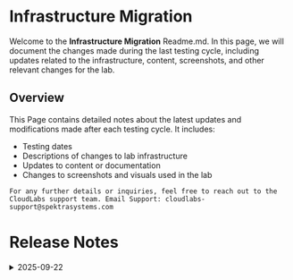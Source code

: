 
#  Infrastructure Migration

Welcome to the **Infrastructure Migration** Readme.md. In this page, we will document the changes made during the last testing cycle, including updates related to the infrastructure, content, screenshots, and other relevant changes for the lab.

## Overview

This Page contains detailed notes about the latest updates and modifications made after each testing cycle. It includes:

- Testing dates
- Descriptions of changes to lab infrastructure
- Updates to content or documentation
- Changes to screenshots and visuals used in the lab

`For any further details or inquiries, feel free to reach out to the CloudLabs support team. Email Support: cloudlabs-support@spektrasystems.com`

# Release Notes

<details>
  <summary>2025-09-22</summary>

## Release Date: 2025-09-23

### Summary of Changes 

- Minor updates, including clearer UI screenshots and refined instructions for improved clarity and accuracy.

### Infrastructure Changes

- NA

### Content Changes

- NA

### Screenshot Update

- **Minor updates**:
 
    - **Updated UI Screenshots**: Updated screenshots that were unclear with new ones.
    - **Instruction Refinements**: Enhanced the instructions to improve clarity, and fixed the numbering and rendering issues in the steps.
  
### Testing Notes

- **Testing Date**: 2025-09-22

### Testing Scope 

- Conducted end-to-end testing, RBAC/policy, updated screenshots, and enhanced the instructions for clarity.

</details>
